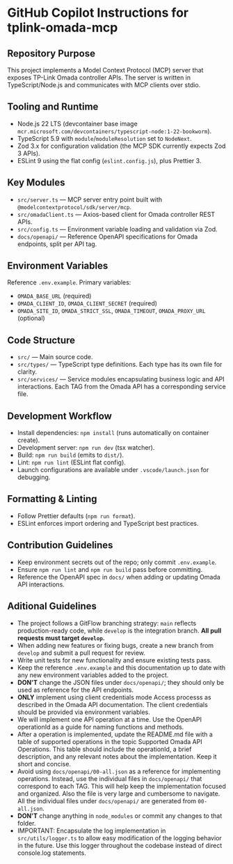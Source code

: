 # GitHub Copilot Instructions for tplink-omada-mcp

## Repository Purpose
This project implements a Model Context Protocol (MCP) server that exposes TP-Link Omada controller APIs. The server is written in TypeScript/Node.js and communicates with MCP clients over stdio.

## Tooling and Runtime
- Node.js 22 LTS (devcontainer base image `mcr.microsoft.com/devcontainers/typescript-node:1-22-bookworm`).
- TypeScript 5.9 with `module`/`moduleResolution` set to `NodeNext`.
- Zod 3.x for configuration validation (the MCP SDK currently expects Zod 3 APIs).
- ESLint 9 using the flat config (`eslint.config.js`), plus Prettier 3.

## Key Modules
- `src/server.ts` — MCP server entry point built with `@modelcontextprotocol/sdk/server/mcp`.
- `src/omadaClient.ts` — Axios-based client for Omada controller REST APIs.
- `src/config.ts` — Environment variable loading and validation via Zod.
- `docs/openapi/` — Reference OpenAPI specifications for Omada endpoints, split per API tag.

## Environment Variables
Reference `.env.example`. Primary variables:
- `OMADA_BASE_URL` (required)
- `OMADA_CLIENT_ID`, `OMADA_CLIENT_SECRET` (required)
- `OMADA_SITE_ID`, `OMADA_STRICT_SSL`, `OMADA_TIMEOUT`, `OMADA_PROXY_URL` (optional)

## Code Structure
- `src/` — Main source code.
- `src/types/` — TypeScript type definitions. Each type has its own file for clarity.
- `src/services/` — Service modules encapsulating business logic and API interactions. Each TAG from the Omada API has a corresponding service file.

## Development Workflow
- Install dependencies: `npm install` (runs automatically on container create).
- Development server: `npm run dev` (tsx watcher).
- Build: `npm run build` (emits to `dist/`).
- Lint: `npm run lint` (ESLint flat config).
- Launch configurations are available under `.vscode/launch.json` for debugging.

## Formatting & Linting
- Follow Prettier defaults (`npm run format`).
- ESLint enforces import ordering and TypeScript best practices.

## Contribution Guidelines
- Keep environment secrets out of the repo; only commit `.env.example`.
- Ensure `npm run lint` and `npm run build` pass before committing.
- Reference the OpenAPI spec in `docs/` when adding or updating Omada API interactions.

## Aditional Guidelines
- The project follows a GitFlow branching strategy: `main` reflects production-ready code, while `develop` is the integration branch. **All pull requests must target `develop`.**
- When adding new features or fixing bugs, create a new branch from `develop` and submit a pull request for review.
- Write unit tests for new functionality and ensure existing tests pass.
- Keep the reference `.env.example` and this documentation up to date with any new environment variables added to the project.
- **DON'T** change the JSON files under `docs/openapi/`; they should only be used as reference for the API endpoints.
- **ONLY** implement using client credentials mode Access processs as described in the Omada API documentation. The client credentials should be provided via environment variables.
- We will implement one API operation at a time. Use the OpenAPI operationId as a guide for naming functions and methods.
- After a operation is implemented, update the README.md file with a table of supported operations in the topic Supported Omada API Operations. This table should include the operationId, a brief description, and any relevant notes about the implementation. Keep it short and concise.
- Avoid using `docs/openapi/00-all.json` as a reference for implementing operations. Instead, use the individual files in `docs/openapi/` that correspond to each TAG. This will help keep the implementation focused and organized. Also the file is very large and cumbersome to navigate. All the individual files under `docs/openapi/` are generated from `00-all.json`. 
- **DON'T** change anything in `node_modules` or commit any changes to that folder.
- IMPORTANT: Encapsulate the log implementation in `src/utils/logger.ts` to allow easy modification of the logging behavior in the future. Use this logger throughout the codebase instead of direct console.log statements.